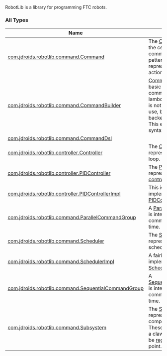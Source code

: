 

RobotLib is a library for programming FTC robots.

### All Types

| Name | Summary |
|---|---|
| [com.jdroids.robotlib.command.Command](../com.jdroids.robotlib.command/-command/index.md) | The [Command](../com.jdroids.robotlib.command/-command/index.md) interface is the center of the command-based design pattern. Each command represents a certain action. |
| [com.jdroids.robotlib.command.CommandBuilder](../com.jdroids.robotlib.command/-command-builder/index.md) | [CommandBuilder](../com.jdroids.robotlib.command/-command-builder/index.md) is a basic factory for commands from given lambdas and variables. It is not intended for actual use, but instead as a backend for [command](../com.jdroids.robotlib.command/command.md). This enables a very clean syntax for commands. |
| [com.jdroids.robotlib.command.CommandDsl](../com.jdroids.robotlib.command/-command-dsl/index.md) |  |
| [com.jdroids.robotlib.controller.Controller](../com.jdroids.robotlib.controller/-controller/index.md) | The [Controller](../com.jdroids.robotlib.controller/-controller/index.md) interface represents a basic control loop. |
| [com.jdroids.robotlib.controller.PIDController](../com.jdroids.robotlib.controller/-p-i-d-controller/index.md) | The [PIDController](../com.jdroids.robotlib.controller/-p-i-d-controller/index.md) represents a simple [pid controller](https://en.wikipedia.org/wiki/PID_controller). |
| [com.jdroids.robotlib.controller.PIDControllerImpl](../com.jdroids.robotlib.controller/-p-i-d-controller-impl/index.md) | This is a simple implementation of [PIDController](../com.jdroids.robotlib.controller/-p-i-d-controller/index.md). |
| [com.jdroids.robotlib.command.ParallelCommandGroup](../com.jdroids.robotlib.command/-parallel-command-group/index.md) | A [ParallelCommandGroup](../com.jdroids.robotlib.command/-parallel-command-group/index.md) is intended to run multiple commands at the same time. |
| [com.jdroids.robotlib.command.Scheduler](../com.jdroids.robotlib.command/-scheduler/index.md) | The [Scheduler](../com.jdroids.robotlib.command/-scheduler/index.md) interface represents what a scheduler should do/ |
| [com.jdroids.robotlib.command.SchedulerImpl](../com.jdroids.robotlib.command/-scheduler-impl/index.md) | A fairly simple implementation of [Scheduler](../com.jdroids.robotlib.command/-scheduler/index.md). |
| [com.jdroids.robotlib.command.SequentialCommandGroup](../com.jdroids.robotlib.command/-sequential-command-group/index.md) | A [SequentialCommandGroup](../com.jdroids.robotlib.command/-sequential-command-group/index.md) is intended to run multiple commands one at the time. |
| [com.jdroids.robotlib.command.Subsystem](../com.jdroids.robotlib.command/-subsystem/index.md) | The [Subsystem](../com.jdroids.robotlib.command/-subsystem/index.md) interface represents a physical component of a robot. These can be a drivetrain, a claw, etc. They should be [registered](../com.jdroids.robotlib.command/-scheduler/register.md) at some point. |
